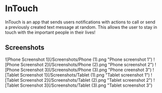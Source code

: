 # InTouch
InTouch is an app that sends users notifications with actions to call or send a previously created text message at random. 
This allows the user to stay in touch with the important people in their lives!

## Screenshots
![Phone Screenshot 1](/Screenshots/Phone (1).png "Phone screenshot 1")
![Phone Screenshot 2](/Screenshots/Phone (2).png "Phone screenshot 2")
![Phone Screenshot 3](/Screenshots/Phone (3).png "Phone creenshot 3")
![Tablet Screenshot 1](/Screenshots/Tablet (1).png "Tablet screenshot 1")
![Tablet Screenshot 2](/Screenshots/Tablet (2).png "Tablet screenshot 2")
![Tablet Screenshot 3](/Screenshots/Tablet (3).png "Tablet screenshot 3")
